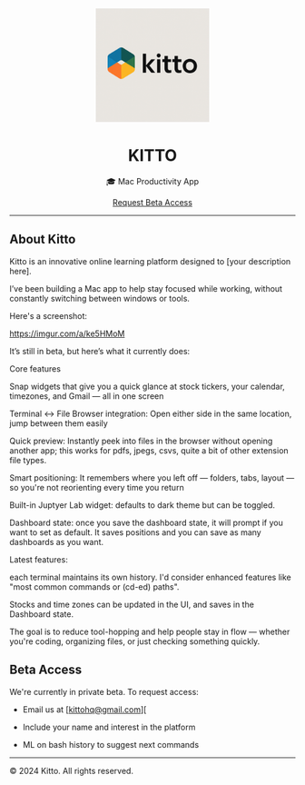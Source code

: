 
<div align="center">
  <img src="assets/kitto-logo.png" alt="Kitto" width="200">
  
  <h1>KITTO</h1>
  <p>🎓 Mac Productivity App</p>
  
  <p>
    <a href="mailto:kittohq@gmail.com">Request Beta Access</a>
  </p>
</div>

---

## About Kitto

Kitto is an innovative online learning platform designed to [your description here].

I’ve been building a Mac app to help stay focused while working, without constantly switching between windows or tools.

Here's a screenshot:

https://imgur.com/a/ke5HMoM

It’s still in beta, but here’s what it currently does:

Core features

Snap widgets that give you a quick glance at stock tickers, your calendar, timezones, and Gmail — all in one screen

Terminal ↔ File Browser integration: Open either side in the same location, jump between them easily

Quick preview: Instantly peek into files in the browser without opening another app; this works for pdfs, jpegs, csvs, quite a bit of other extension file types.

Smart positioning: It remembers where you left off — folders, tabs, layout — so you're not reorienting every time you return

Built-in Juptyer Lab widget: defaults to dark theme but can be toggled.

Dashboard state: once you save the dashboard state, it will prompt if you want to set as default. It saves positions and you can save as many dashboards as you want.

Latest features:

each terminal maintains its own history. I'd consider enhanced features like "most common commands or (cd-ed) paths".

Stocks and time zones can be updated in the UI, and saves in the Dashboard state.

The goal is to reduce tool-hopping and help people stay in flow — whether you're coding, organizing files, or just checking something quickly.

## Beta Access

We're currently in private beta. To request access:
- Email us at [kittohq@gmail.com][
- Include your name and interest in the platform


- ML on bash history to suggest next commands

---

© 2024 Kitto. All rights reserved.
